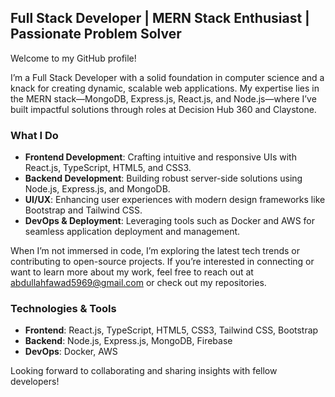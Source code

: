 ## Full Stack Developer | MERN Stack Enthusiast | Passionate Problem Solver

Welcome to my GitHub profile!

I’m a Full Stack Developer with a solid foundation in computer science and a knack for creating dynamic, scalable web applications. My expertise lies in the MERN stack—MongoDB, Express.js, React.js, and Node.js—where I’ve built impactful solutions through roles at Decision Hub 360 and Claystone.

### What I Do

- **Frontend Development**: Crafting intuitive and responsive UIs with React.js, TypeScript, HTML5, and CSS3.
- **Backend Development**: Building robust server-side solutions using Node.js, Express.js, and MongoDB.
- **UI/UX**: Enhancing user experiences with modern design frameworks like Bootstrap and Tailwind CSS.
- **DevOps & Deployment**: Leveraging tools such as Docker and AWS for seamless application deployment and management.

When I’m not immersed in code, I’m exploring the latest tech trends or contributing to open-source projects. If you’re interested in connecting or want to learn more about my work, feel free to reach out at [abdullahfawad5969@gmail.com](mailto:abdullahfawad5969@gmail.com) or check out my repositories.

### Technologies & Tools

- **Frontend**: React.js, TypeScript, HTML5, CSS3, Tailwind CSS, Bootstrap
- **Backend**: Node.js, Express.js, MongoDB, Firebase
- **DevOps**: Docker, AWS

Looking forward to collaborating and sharing insights with fellow developers!

